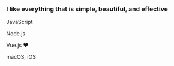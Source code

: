 ### I like everything that is simple, beautiful, and effective

JavaScript

Node.js

Vue.js :heart:

macOS, iOS
